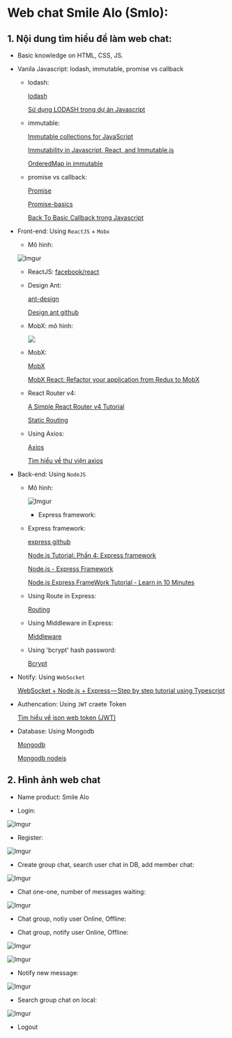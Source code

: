 # Web chat Smile Alo (Smlo):
## 1. Nội dung tìm hiểu để làm web chat: 

- Basic knowledge on HTML, CSS, JS.
- Vanila Javascript: lodash, immutable, promise vs callback
    - lodash: 

        [lodash](https://lodash.com/docs/4.17.10)

        [Sử dụng LODASH trong dự án Javascript](https://viblo.asia/p/su-dung-lodash-trong-du-an-javascript-ZjleawxRvqJ)

    - immutable:

        [Immutable collections for JavaScript](https://facebook.github.io/immutable-js/)

        [Immutability in Javascript, React, and Immutable.js](https://medium.com/@yej.arin.choi/this-is-a-post-that-summarizes-my-dive-into-immutability-in-programming-what-it-is-why-its-34cbba44f889)

        [OrderedMap in immutable](https://facebook.github.io/immutable-js/docs/#/OrderedMap)
    
    - promise vs callback:

        [Promise](https://developer.mozilla.org/vi/docs/Web/JavaScript/Reference/Global_Objects/Promise)

        [Promise-basics](https://javascript.info/promise-basics)

        [Back To Basic Callback trong Javascript](https://viblo.asia/p/back-to-basic-callback-trong-javascript-1Je5EM1y5nL)

- Front-end: Using `ReactJS` + `Mobx` 

    - Mô hình:
    
    ![Imgur](https://i.imgur.com/FtReWl9.png)

    - ReactJS: [facebook/react](https://github.com/facebook/react)

    - Design Ant: 

        [ant-design](https://ant.design/)

        [Design ant github](https://github.com/ant-design/ant-design)

    - MobX: mô hình:

        ![](https://d2yei5s1by8ykd.cloudfront.net/wp-content/uploads/2017/03/07151840/97fd8c6d-f4e0-4d71-b911-f90d60d3c288_Screenshot202017-03-072013.10.36.png)

    - MobX: 

        [MobX](https://mobx.js.org/)

        [MobX React: Refactor your application from Redux to MobX](https://www.robinwieruch.de/mobx-react/)

    - React Router v4:
        
        [A Simple React Router v4 Tutorial](https://medium.com/@pshrmn/a-simple-react-router-v4-tutorial-7f23ff27adf)

        [Static Routing](https://reacttraining.com/react-router/core/guides/philosophy)

    - Using Axios:

        [Axios](https://github.com/axios/axios)

        [Tìm hiểu về thư viện axios](https://viblo.asia/p/tim-hieu-ve-thu-vien-axios-gAm5ywELZdb)

- Back-end: Using `NodeJS`
    - Mô hình:

        ![Imgur](https://i.imgur.com/Y1XrNLz.jpg)    
        
        - Express framework: 

    - Express framework: 


        [express github](https://github.com/expressjs/express)

        [Node.js Tutorial: Phần 4: Express framework](https://viblo.asia/p/nodejs-tutorial-phan-4-express-framework-924lJXpNKPM)

        [Node.js - Express Framework](https://www.tutorialspoint.com/nodejs/nodejs_express_framework.htm)

        [Node.js Express FrameWork Tutorial - Learn in 10 Minutes](https://www.guru99.com/node-js-express.html)

    - Using Route in Express: 

        [Routing](https://expressjs.com/en/guide/routing.html)

    - Using Middleware in Express:

        [Middleware](https://expressjs.com/en/guide/using-middleware.html)
    
    - Using 'bcrypt' hash password:

        [Bcrypt](https://www.npmjs.com/package/bcrypt)


- Notify: Using `WebSocket`

    [WebSocket + Node.js + Express — Step by step tutorial using Typescript](https://medium.com/factory-mind/websocket-node-js-express-step-by-step-using-typescript-725114ad5fe4)

- Authencation: Using `JWT` craete Token

    [Tìm hiểu về json web token (JWT)](https://viblo.asia/p/tim-hieu-ve-json-web-token-jwt-7rVRqp73v4bP)

- Database: Using Mongodb

    [Mongodb](https://www.mongodb.com/)

    [Mongodb nodejs](https://www.w3schools.com/nodejs/nodejs_mongodb_create_db.asp)

## 2. Hình ảnh web chat

- Name product: Smile Alo

- Login:

![Imgur](https://i.imgur.com/Ww0W6fC.png)

- Register:

![Imgur](https://i.imgur.com/sdjth8Q.png)

- Create group chat, search user chat in DB, add member chat:

![Imgur](https://i.imgur.com/Yv6hlxV.png)

- Chat one-one, number of messages waiting:

![Imgur](https://i.imgur.com/MwuCZSx.png)

- Chat group, notìy user Online, Offline: 

- Chat group, notify user Online, Offline: 


![Imgur](https://i.imgur.com/NapzzTl.png)

![Imgur](https://i.imgur.com/CGKAvNW.png)

- Notify new message:

![Imgur](https://i.imgur.com/FVDJutn.png)

- Search group chat on local:

![Imgur](https://i.imgur.com/qin9uGc.png)

- Logout

